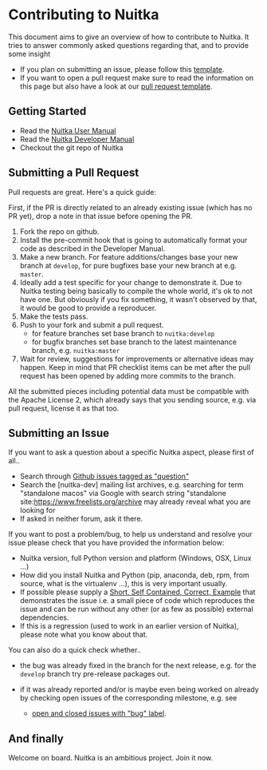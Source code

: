 # Contributing to Nuitka

This document aims to give an overview of how to contribute to Nuitka. It tries
to answer commonly asked questions regarding that, and to provide some insight

* If you plan on submitting an issue, please follow this
  [template](https://github.com/kayhayen/Nuitka/blob/master/.github/ISSUE_TEMPLATE.md).
* If you want to open a pull request make sure to read the information on this
  page but also have a look at our
  [pull request template](https://github.com/kayhayen/Nuitka/blob/master/.github/PULL_REQUEST_TEMPLATE.md).

## Getting Started

 * Read the [Nuitka User Manual](http://nuitka.net/doc/user-manual.html)
 * Read the [Nuitka Developer Manual](http://nuitka.net/doc/developer-manual.html)
 * Checkout the git repo of Nuitka

## Submitting a Pull Request

Pull requests are great. Here's a quick guide:

First, if the PR is directly related to an already existing issue (which has no
PR yet), drop a note in that issue before opening the PR.

 1. Fork the repo on github.
 2. Install the pre-commit hook that is going to automatically format your
    code as described in the Developer Manual.
 3. Make a new branch. For feature additions/changes base your new branch at
    `develop`, for pure bugfixes base your new branch at e.g. `master`.
 4. Ideally add a test specific for your change to demonstrate it. Due to Nuitka
    testing being basically to compile the whole world, it's ok to not have one.
    But obviously if you fix something, it wasn't observed by that, it would be
    good to provide a reproducer.
 5. Make the tests pass.
 6. Push to your fork and submit a pull request.
    - for feature branches set base branch to `nuitka:develop`
    - for bugfix branches set base branch to the latest maintenance branch, e.g. `nuitka:master`
 7. Wait for review, suggestions for improvements or alternative ideas may
    happen. Keep in mind that PR checklist items can be met after the pull
    request has been opened by adding more commits to the branch.

All the submitted pieces including potential data must be compatible with the
Apache License 2, which already says that you sending source, e.g. via pull
request, license it as that too.

## Submitting an Issue

If you want to ask a question about a specific Nuitka aspect, please first of all..

 * Search through [Github issues tagged as "question"](https://github.com/kayhayen/Nuitka/issues?q=label%3Aquestion)
 * Search the [nuitka-dev] mailing list archives, e.g.
   searching for term "standalone macos" via Google with search string "standalone site:https://www.freelists.org/archive may already reveal what you are looking for
 * If asked in neither forum, ask it there.

If you want to post a problem/bug, to help us understand and resolve your issue
please check that you have provided the information below:

*  Nuitka version, full Python version and platform (Windows, OSX, Linux ...)
*  How did you install Nuitka and Python (pip, anaconda, deb, rpm, from source,
   what is the virtualenv ...), this is very important usually.
*  If possible please supply a [Short, Self Contained, Correct, Example](http://sscce.org/)
      that demonstrates the issue i.e. a small piece of code which reproduces
      the issue and can be run without any other (or as few as possible)
      external dependencies.
*  If this is a regression (used to work in an earlier version of Nuitka),
   please note what you know about that.

You can also do a quick check whether..

 * the bug was already fixed in the branch for the next release, e.g. for the
   `develop` branch try pre-release packages out.

 * if it was already reported and/or is maybe even being worked on already by
   checking open issues of the corresponding milestone, e.g. see

   * [open and closed issues with "bug" label](
      https://github.com/kayhayen/Nuitka/issues?q=label%3Abug+).

## And finally

Welcome on board. Nuitka is an ambitious project. Join it now.

